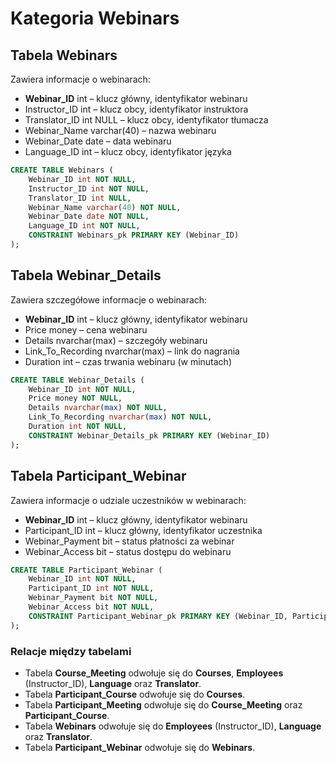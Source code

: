 
# Kategoria Webinars

## Tabela Webinars

Zawiera informacje o webinarach:

- **Webinar\_ID** int – klucz główny, identyfikator webinaru
- Instructor\_ID int – klucz obcy, identyfikator instruktora
- Translator\_ID int NULL – klucz obcy, identyfikator tłumacza
- Webinar\_Name varchar(40) – nazwa webinaru
- Webinar\_Date date – data webinaru
- Language\_ID int – klucz obcy, identyfikator języka

```sql
CREATE TABLE Webinars (
    Webinar_ID int NOT NULL,
    Instructor_ID int NOT NULL,
    Translator_ID int NULL,
    Webinar_Name varchar(40) NOT NULL,
    Webinar_Date date NOT NULL,
    Language_ID int NOT NULL,
    CONSTRAINT Webinars_pk PRIMARY KEY (Webinar_ID)
);
```

## Tabela Webinar\_Details

Zawiera szczegółowe informacje o webinarach:

- **Webinar\_ID** int – klucz główny, identyfikator webinaru
- Price money – cena webinaru
- Details nvarchar(max) – szczegóły webinaru
- Link\_To\_Recording nvarchar(max) – link do nagrania
- Duration int – czas trwania webinaru (w minutach)

```sql
CREATE TABLE Webinar_Details (
    Webinar_ID int NOT NULL,
    Price money NOT NULL,
    Details nvarchar(max) NOT NULL,
    Link_To_Recording nvarchar(max) NOT NULL,
    Duration int NOT NULL,
    CONSTRAINT Webinar_Details_pk PRIMARY KEY (Webinar_ID)
);
```

## Tabela Participant\_Webinar

Zawiera informacje o udziale uczestników w webinarach:

- **Webinar\_ID** int – klucz główny, identyfikator webinaru
- Participant\_ID int – klucz główny, identyfikator uczestnika
- Webinar\_Payment bit – status płatności za webinar
- Webinar\_Access bit – status dostępu do webinaru

```sql
CREATE TABLE Participant_Webinar (
    Webinar_ID int NOT NULL,
    Participant_ID int NOT NULL,
    Webinar_Payment bit NOT NULL,
    Webinar_Access bit NOT NULL,
    CONSTRAINT Participant_Webinar_pk PRIMARY KEY (Webinar_ID, Participant_ID)
);
```

### Relacje między tabelami

- Tabela **Course_Meeting** odwołuje się do **Courses**, **Employees** (Instructor_ID), **Language** oraz **Translator**.
- Tabela **Participant_Course** odwołuje się do **Courses**.
- Tabela **Participant_Meeting** odwołuje się do **Course_Meeting** oraz **Participant_Course**.
- Tabela **Webinars** odwołuje się do **Employees** (Instructor_ID), **Language** oraz **Translator**.
- Tabela **Participant_Webinar** odwołuje się do **Webinars**.
